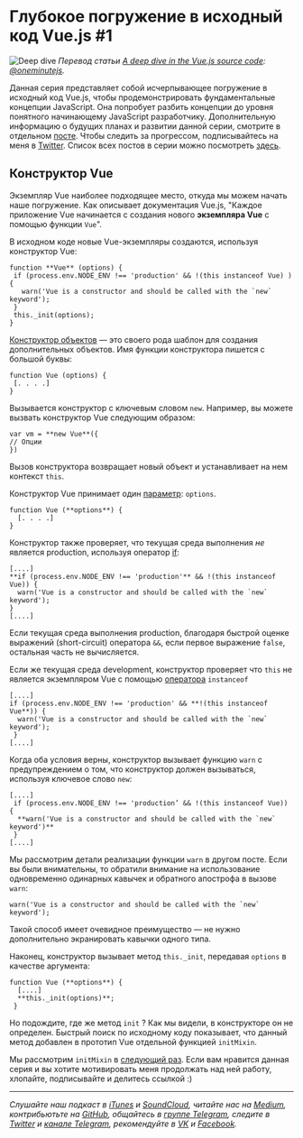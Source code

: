 # Глубокое погружение в исходный код Vue.js #1

![Deep dive](https://cdn-images-1.medium.com/max/800/1*lbKLe3bdnZfj7YkHgAr63g.png)
*Перевод статьи [A deep dive in the Vue.js source code](https://medium.com/@oneminutejs/a-deep-dive-in-the-vue-js-source-code-fd9638c05c05): [@oneminutejs](https://medium.com/@oneminutejs).*

Данная серия представляет собой исчерпывающее погружение в исходный код Vue.js, чтобы продемонстрировать фундаментальные концепции JavaScript. Она попробует разбить концепции до уровня понятного начинающему JavaScript разработчику. Дополнительную информацию о будущих планах и развитии данной серии, смотрите в отдельном [посте](https://medium.com/@oneminutejs/the-entire-vue-js-source-code-line-by-line-5-planning-update-from-the-front-line-fa6cfad12952). Чтобы следить за прогрессом, подписывайтесь на меня в [Twitter](https://twitter.com/oneminutejs). Список всех постов в серии можно посмотреть [здесь]([https://medium.com/@oneminutejs/the-entire-vue-js-source-code-line-by-line-5-planning-update-from-the-front-line-fa6cfad12952](https://medium.com/@oneminutejs/the-entire-vue-js-source-code-line-by-line-5-planning-update-from-the-front-line-fa6cfad12952)).

## Конструктор Vue

Экземпляр Vue наиболее подходящее место, откуда мы можем начать наше погружение. Как описывает документация Vue.js, "Каждое приложение Vue начинается с создания нового **экземпляра Vue** с помощью функции `Vue`".

В исходном коде новые Vue-экземпляры создаются, используя конструктор Vue:

```
function **Vue** (options) {
 if (process.env.NODE_ENV !== 'production' && !(this instanceof Vue) ) {
   warn('Vue is a constructor and should be called with the `new` keyword');
 }
 this._init(options);
}
```
[Конструктор объектов](https://www.w3schools.com/js/js_object_constructors.asp) — это своего рода шаблон для создания дополнительных объектов. Имя функции конструктора пишется с большой буквы:

```
function Vue (options) {
 [. . . .]
}
```

Вызывается конструктор с ключевым словом `new`. Например, вы можете вызвать конструктор Vue следующим образом:

```
var vm = **new Vue**({
// Опции
})
```

Вызов конструктора возвращает новый объект и устанавливает на нем контекст ``this``.

Конструктор Vue принимает один [параметр](https://www.w3schools.com/js/js_function_parameters.asp): `options`.

```
function Vue (**options**) {
  [. . . .]
}
```

Конструктор также проверяет, что текущая среда выполнения _не_ является production, используя оператор [if](https://developer.mozilla.org/ru/docs/Web/JavaScript/Reference/Statements/if...else):

```
[....]
**if (process.env.NODE_ENV !== 'production'** && !(this instanceof Vue)) {
  warn('Vue is a constructor and should be called with the `new` keyword');
}
[....]
```

Если текущая среда выполнения production, благодаря быстрой оценке выражений (short-circuit) оператора `&&`, если первое выражение `false`, остальная часть не вычисляется.

Если же текущая среда development, конструктор проверяет что `this` не является экземпляром Vue с помощью [оператора](https://developer.mozilla.org/ru/docs/Web/JavaScript/Reference/Operators/instanceof)  `instanceof`

```
[....]
if (process.env.NODE_ENV !== 'production' && **!(this instanceof Vue**)) {
  warn('Vue is a constructor and should be called with the `new` keyword');
 }
[....]
```

Когда оба условия верны, конструктор вызывает функцию `warn` c предупреждением о том, что конструктор должен вызываться, используя ключевое слово `new`:

```
[....]
 if (process.env.NODE_ENV !== 'production’ && !(this instanceof Vue)) {
  **warn('Vue is a constructor and should be called with the `new` keyword')**
 }
[....]
```

Мы рассмотрим детали реализации функции `warn` в другом посте. Если вы были внимательны, то обратили внимание на использование одновременно одинарных кавычек и обратного апострофа в вызове `warn`:

```
warn('Vue is a constructor and should be called with the `new` keyword');
```

Такой способ имеет очевидное преимущество — не нужно дополнительно экранировать кавычки одного типа.

Наконец, конструктор вызывает метод `this._init`, передавая `options` в качестве аргумента:

```
function Vue (**options**) {
  [....]
  **this._init(options)**;
 }
 ```

Но подождите, где же метод `init` ? Как мы видели, в конструкторе он не определен.
Быстрый поиск по исходному коду показывает, что данный метод добавлен в прототип  Vue отдельной функцией   `initMixin`.

Мы рассмотрим `initMixin` в [следующий раз](https://medium.com/@oneminutejs/a-deep-dive-in-the-vue-js-source-code-the-initmixin-function-part-1-dc951603a3c). Если вам нравится данная серия и вы хотите мотивировать меня продолжать над ней работу, хлопайте, подписывайте и делитесь ссылкой :)

- - - -

*Слушайте наш подкаст в [iTunes](https://itunes.apple.com/ru/podcast/девшахта/id1226773343) и [SoundCloud](https://soundcloud.com/devschacht), читайте нас на [Medium](https://medium.com/devschacht), контрибьютьте на [GitHub](https://github.com/devSchacht), общайтесь в [группе Telegram](https://t.me/devSchacht), следите в [Twitter](https://twitter.com/DevSchacht) и [канале Telegram](https://t.me/devSchachtChannel), рекомендуйте в [VK](https://vk.com/devschacht) и [Facebook](https://www.facebook.com/devSchacht).*
